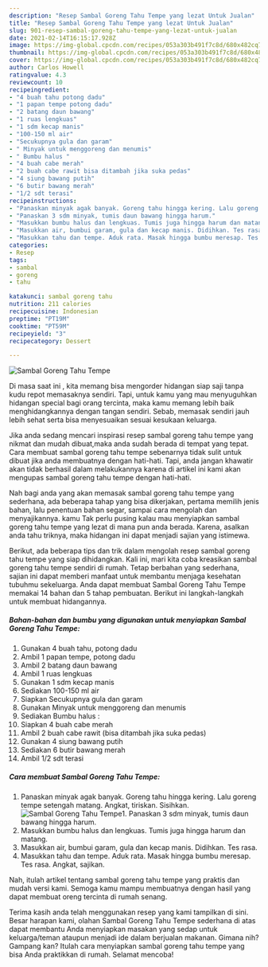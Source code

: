```yaml
---
description: "Resep Sambal Goreng Tahu Tempe yang lezat Untuk Jualan"
title: "Resep Sambal Goreng Tahu Tempe yang lezat Untuk Jualan"
slug: 901-resep-sambal-goreng-tahu-tempe-yang-lezat-untuk-jualan
date: 2021-02-14T16:15:17.928Z
image: https://img-global.cpcdn.com/recipes/053a303b491f7c8d/680x482cq70/sambal-goreng-tahu-tempe-foto-resep-utama.jpg
thumbnail: https://img-global.cpcdn.com/recipes/053a303b491f7c8d/680x482cq70/sambal-goreng-tahu-tempe-foto-resep-utama.jpg
cover: https://img-global.cpcdn.com/recipes/053a303b491f7c8d/680x482cq70/sambal-goreng-tahu-tempe-foto-resep-utama.jpg
author: Carlos Howell
ratingvalue: 4.3
reviewcount: 10
recipeingredient:
- "4 buah tahu potong dadu"
- "1 papan tempe potong dadu"
- "2 batang daun bawang"
- "1 ruas lengkuas"
- "1 sdm kecap manis"
- "100-150 ml air"
- "Secukupnya gula dan garam"
- " Minyak untuk menggoreng dan menumis"
- " Bumbu halus "
- "4 buah cabe merah"
- "2 buah cabe rawit bisa ditambah jika suka pedas"
- "4 siung bawang putih"
- "6 butir bawang merah"
- "1/2 sdt terasi"
recipeinstructions:
- "Panaskan minyak agak banyak. Goreng tahu hingga kering. Lalu goreng tempe setengah matang. Angkat, tiriskan. Sisihkan."
- "Panaskan 3 sdm minyak, tumis daun bawang hingga harum."
- "Masukkan bumbu halus dan lengkuas. Tumis juga hingga harum dan matang."
- "Masukkan air, bumbui garam, gula dan kecap manis. Didihkan. Tes rasa."
- "Masukkan tahu dan tempe. Aduk rata. Masak hingga bumbu meresap. Tes rasa. Angkat, sajikan."
categories:
- Resep
tags:
- sambal
- goreng
- tahu

katakunci: sambal goreng tahu 
nutrition: 211 calories
recipecuisine: Indonesian
preptime: "PT19M"
cooktime: "PT59M"
recipeyield: "3"
recipecategory: Dessert

---
```



![Sambal Goreng Tahu Tempe](https://img-global.cpcdn.com/recipes/053a303b491f7c8d/680x482cq70/sambal-goreng-tahu-tempe-foto-resep-utama.jpg)

Di masa  saat ini , kita memang bisa mengorder hidangan siap saji tanpa kudu repot memasaknya sendiri. Tapi, untuk kamu yang mau menyuguhkan hidangan special bagi orang tercinta, maka kamu memang lebih baik menghidangkannya dengan tangan sendiri. Sebab, memasak sendiri jauh lebih sehat serta bisa menyesuaikan sesuai kesukaan keluarga.

Jika anda sedang mencari inspirasi resep sambal goreng tahu tempe yang nikmat dan mudah dibuat,maka anda sudah berada di tempat yang tepat. Cara membuat sambal goreng tahu tempe  sebenarnya tidak sulit untuk dibuat jika anda membuatnya dengan hati-hati. Tapi, anda jangan khawatir akan tidak berhasil dalam melakukannya 
karena di artikel ini kami akan mengupas sambal goreng tahu tempe dengan hati-hati.  



Nah bagi anda yang akan memasak sambal goreng tahu tempe yang sederhana, ada beberapa tahap yang bisa dikerjakan, pertama memilih jenis bahan, lalu penentuan bahan segar, sampai cara mengolah dan menyajikannya. kamu Tak perlu pusing kalau mau menyiapkan sambal goreng tahu tempe yang lezat di mana pun anda berada. Karena, asalkan anda  tahu triknya, maka hidangan ini dapat menjadi sajian yang istimewa.

Berikut, ada beberapa tips dan trik dalam mengolah resep sambal goreng tahu tempe yang siap dihidangkan. Kali ini, mari kita coba kreasikan sambal goreng tahu tempe sendiri di rumah. Tetap berbahan yang sederhana, sajian ini dapat memberi manfaat untuk membantu menjaga kesehatan tubuhmu sekeluarga. Anda dapat membuat Sambal Goreng Tahu Tempe memakai 14 bahan dan 5 tahap pembuatan. Berikut ini langkah-langkah untuk membuat hidangannya.

<!--inarticleads1-->

##### Bahan-bahan dan bumbu yang digunakan untuk menyiapkan Sambal Goreng Tahu Tempe:

1. Gunakan 4 buah tahu, potong dadu
1. Ambil 1 papan tempe, potong dadu
1. Ambil 2 batang daun bawang
1. Ambil 1 ruas lengkuas
1. Gunakan 1 sdm kecap manis
1. Sediakan 100-150 ml air
1. Siapkan Secukupnya gula dan garam
1. Gunakan  Minyak untuk menggoreng dan menumis
1. Sediakan  Bumbu halus :
1. Siapkan 4 buah cabe merah
1. Ambil 2 buah cabe rawit (bisa ditambah jika suka pedas)
1. Gunakan 4 siung bawang putih
1. Sediakan 6 butir bawang merah
1. Ambil 1/2 sdt terasi




<!--inarticleads2-->

##### Cara membuat Sambal Goreng Tahu Tempe:

1. Panaskan minyak agak banyak. Goreng tahu hingga kering. Lalu goreng tempe setengah matang. Angkat, tiriskan. Sisihkan.
<img src="https://img-global.cpcdn.com/steps/433bdd3ac308bfac/160x128cq70/sambal-goreng-tahu-tempe-langkah-memasak-1-foto.jpg" alt="Sambal Goreng Tahu Tempe">1. Panaskan 3 sdm minyak, tumis daun bawang hingga harum.
1. Masukkan bumbu halus dan lengkuas. Tumis juga hingga harum dan matang.
1. Masukkan air, bumbui garam, gula dan kecap manis. Didihkan. Tes rasa.
1. Masukkan tahu dan tempe. Aduk rata. Masak hingga bumbu meresap. Tes rasa. Angkat, sajikan.




Nah, itulah artikel tentang  sambal goreng tahu tempe  yang praktis dan mudah versi kami. Semoga kamu mampu membuatnya dengan hasil yang dapat membuat oreng tercinta di rumah senang. 

Terima kasih anda telah menggunakan resep yang kami tampilkan di sini. Besar harapan kami, olahan  Sambal Goreng Tahu Tempe sederhana di atas dapat membantu Anda menyiapkan masakan yang sedap untuk keluarga/teman ataupun menjadi ide dalam berjualan makanan. Gimana nih? Gampang kan? Itulah cara menyiapkan sambal goreng tahu tempe yang bisa Anda praktikkan di rumah. Selamat mencoba!

